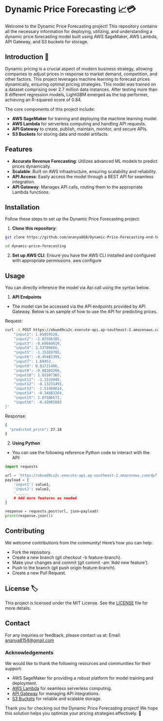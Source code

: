 # Dynamic Price Forecasting 📈💳

Welcome to the Dynamic Price Forecasting project! This repository contains all the necessary information for deploying, utilizing, and understanding a dynamic price forecasting model built using AWS SageMaker, AWS Lambda, API Gateway, and S3 buckets for storage.

## Introduction 👤
Dynamic pricing is a crucial aspect of modern business strategy, allowing companies to adjust prices in response to market demand, competition, and other factors. This project leverages machine learning to forecast prices dynamically, ensuring optimal pricing strategies. This model was trained on a dataset comprising over 2.7 million data instances. After testing more than 8 different regression models, LightGBM emerged as the top performer, achieving an R-squared score of 0.84.

The core components of this project include:
- **AWS SageMaker** for training and deploying the machine learning model.
- **AWS Lambda** for serverless computing and handling API requests.
- **API Gateway** to create, publish, maintain, monitor, and secure APIs.
- **S3 Buckets** for storing data and model artifacts.

## Features
- **Accurate Revenue Forecasting**: Utilizes advanced ML models to predict prices dynamically.
- **Scalable**: Built on AWS infrastructure, ensuring scalability and reliability.
- **API Access**: Easily access the model through a REST API for seamless integration.
- **API Gateway**: Manages API calls, routing them to the appropriate Lambda functions.

## Installation
Follow these steps to set up the Dynamic Price Forecasting project:

1. **Clone this repository**:
```bash
git clone https://github.com/ananya868/Dynamic-Price-Forecasting-end-to-end-Deployed-in-AWS.git
```
```bash
cd dynamic-price-forecasting
```

2. **Set up AWS CLI**: Ensure you have the AWS CLI installed and configured with appropriate permissions.
aws configure


## Usage
You can directly inference the model via Api call using the syntax below.
1. **API Endpoints**
- The model can be accessed via the API endpoints provided by API Gateway. Below is an sample of how to use the API for predicting prices.

Request:
```bash
curl -X POST https://obued9cu2c.execute-api.ap-southeast-2.amazonaws.com/dpf -H "Content-Type: text/csv" -d '{
    "input1": 1.65859528,
    "input2": -1.02586385,
    "input3": -0.69664019,
    "input4": 2.53709666,
    "input5": -1.15203705,
    "input6": -0.45481393,
    "input7": 1.69453,
    "input8": 0.81721406,
    "input9": -0.08265266,
    "input10": 1.02387365,
    "input11": -1.1533949,
    "input12": -0.13231491,
    "input13": -1.51484614,
    "input14": -0.34883264,
    "input15": 1.07586572,
    "input16": -0.42082882
}'
```

Response:
```bash
{
  "predicted_price": 27.18 
}
```


2. **Using Python**
- You can use the following reference Python code to interact with the API:

```python
import requests

url = 'https://obued9cu2c.execute-api.ap-southeast-2.amazonaws.com/dpf'
payload = {
    'input1': value1,
    'input2': value2,
    '......
    # Add more features as needed
}

response = requests.post(url, json=payload)
print(response.json())
```

## Contributing
We welcome contributions from the community! Here’s how you can help:

- Fork the repository.
- Create a new branch (git checkout -b feature-branch).
- Make your changes and commit (git commit -am 'Add new feature').
- Push to the branch (git push origin feature-branch).
- Create a new Pull Request.

## License 🏷️
This project is licensed under the MIT License. See the [LICENSE](LICENSE) file for more details.

## Contact
For any inquiries or feedback, please contact us at:
Email: ananya8154@gmail.com  

### Acknowledgements
We would like to thank the following resources and communities for their support:
- AWS SageMaker for providing a robust platform for model training and deployment.
- [AWS Lambda](https://aws.amazon.com/lambda/) for seamless serverless computing.
- [API Gateway](https://aws.amazon.com/api-gateway/) for managing API integrations.
- [S3 Buckets](https://aws.amazon.com/s3/) for reliable and scalable storage.

Thank you for checking out the Dynamic Price Forecasting project! We hope this solution helps you optimize your pricing strategies effectively. 🌟

